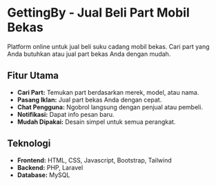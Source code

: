 # GettingBy - Jual Beli Part Mobil Bekas

Platform online untuk jual beli suku cadang mobil bekas. Cari part yang Anda butuhkan atau jual part bekas Anda dengan mudah.

## Fitur Utama

* **Cari Part:** Temukan part berdasarkan merek, model, atau nama.
* **Pasang Iklan:** Jual part bekas Anda dengan cepat.
* **Chat Pengguna:** Ngobrol langsung dengan penjual atau pembeli.
* **Notifikasi:** Dapat info pesan baru.
* **Mudah Dipakai:** Desain simpel untuk semua perangkat.

## Teknologi

* **Frontend:** HTML, CSS, Javascript, Bootstrap, Tailwind
* **Backend:** PHP, Laravel
* **Database:** MySQL
